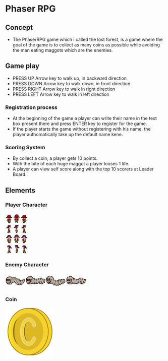 # Phaser RPG

## Concept

- The PhaserRPG game which i called the lost forest, is a game where the goal of the game is to collect as many coins as possible while avoiding the man eating maggots which are the enemies.

## Game play

- PRESS UP Arrow key to walk up, in backward direction
- PRESS DOWN Arrow key to walk down, in front direction
- PRESS RIGHT Arrow key to walk in right direction
- PRESS LEFT Arrow key to walk in left direction 

 ### Registration process

- At the beginning of the game a player can write their name in the text box present there and press ENTER key to register for the game.
- If the player starts the game without registering with his name, the player authomatically take up the default name kene.

### Scoring System

- By collect a coin, a player gets 10 points.
- With the bite of each huge maggot a player looses 1 life.
- A player can view self score along with the top 10 scorers at Leader Board.

## Elements

### Player Character

![screenshot](src/assets/player.png)

### Enemy Character

![screenshot](src/assets/skyll.png)

### Coin

![screenshot](src/assets/coin2.png)
